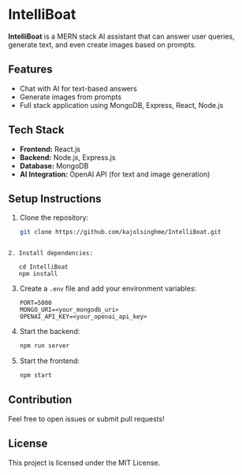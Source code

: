 
# IntelliBoat

**IntelliBoat** is a MERN stack AI assistant that can answer user queries, generate text, and even create images based on prompts.

## Features
- Chat with AI for text-based answers
- Generate images from prompts
- Full stack application using MongoDB, Express, React, Node.js

## Tech Stack
- **Frontend:** React.js
- **Backend:** Node.js, Express.js
- **Database:** MongoDB
- **AI Integration:** OpenAI API (for text and image generation)

## Setup Instructions
1. Clone the repository:
   ```bash
   git clone https://github.com/kajolsinghme/IntelliBoat.git
````

2. Install dependencies:

   cd IntelliBoat
   npm install
   ````
3. Create a `.env` file and add your environment variables:

   ```
   PORT=5000
   MONGO_URI=<your_mongodb_uri>
   OPENAI_API_KEY=<your_openai_api_key>
   ````
4. Start the backend:

   ```bash
   npm run server
   ````
5. Start the frontend:

   ```bash
   npm start
   ````

## Contribution

Feel free to open issues or submit pull requests!

## License

This project is licensed under the MIT License.

````

